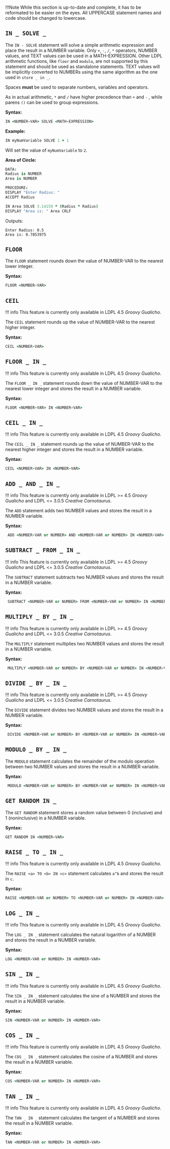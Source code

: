 !!!Note
    While this section is up-to-date and complete, it has to be reformated
    to be easier on the eyes. All UPPERCASE statement names and code should
    be changed to lowercase.

## `IN _ SOLVE _`

The `IN - SOLVE` statement will solve a simple arithmetic expression and place the result in a NUMBER variable. Only `+`, `-`, `/`, `*` operators, NUMBER values, and TEXT values can be used in a MATH-EXPRESSION. Other LDPL arithmetic functions, like `floor` and `modulo`, are not supported by this statement and should be used as standalone statements. TEXT values will be implicitly converted to NUMBERs using the same algorithm as the one used in `store _ in _`.

Spaces **must** be used to separate numbers, variables and operators.

As in actual arithmetic, `*` and `/` have higher precedence than `+` and `-` , while parens `()` can be used to group expressions.

**Syntax:**

```coffeescript
IN <NUMBER-VAR> SOLVE <MATH-EXPRESSION>
```

**Example:**

```coffeescript
IN myNumVariable SOLVE 1 + 1
```

Will set the value of `myNumVariable` to `2`.

**Area of Circle:**

```coffeescript
DATA:
Radius is NUMBER
Area is NUMBER

PROCEDURE:
DISPLAY "Enter Radius: " 
ACCEPT Radius

IN Area SOLVE 3.14159 * (Radius * Radius)
DISPLAY "Area is: " Area CRLF
```

Outputs:

```text
Enter Radius: 0.5
Area is: 0.7853975
```

## `FLOOR`

The `FLOOR` statement rounds down the value of NUMBER-VAR to the nearest lower integer.

**Syntax:**

```coffeescript
FLOOR <NUMBER-VAR>
```

## `CEIL`

!!! info
    This feature is currently only available in LDPL 4.5 *Groovy Gualicho*.

The `CEIL` statement rounds up the value of NUMBER-VAR to the nearest higher integer.

**Syntax:**

```coffeescript
CEIL <NUMBER-VAR>
```

## `FLOOR _ IN _`

!!! info
    This feature is currently only available in LDPL 4.5 *Groovy Gualicho*.

The `FLOOR _ IN _` statement rounds down the value of NUMBER-VAR to the nearest lower integer
and stores the result in a NUMBER variable.

**Syntax:**

```coffeescript
FLOOR <NUMBER-VAR> IN <NUMBER-VAR>
```

## `CEIL _ IN _`

!!! info
    This feature is currently only available in LDPL 4.5 *Groovy Gualicho*.

The `CEIL _ IN _` statement rounds up the value of NUMBER-VAR to the nearest higher integer
and stores the result in a NUMBER variable.

**Syntax:**

```coffeescript
CEIL <NUMBER-VAR> IN <NUMBER-VAR>
```

## `ADD _ AND _ IN _`

!!! info
    This feature is currently only available in LDPL >= 4.5 *Groovy Gualicho* and LDPL <= 3.0.5 *Creative Carnotaurus*.

The `ADD` statement adds two NUMBER values and stores the result in a NUMBER variable.

**Syntax:**

```coffeescript
 ADD <NUMBER-VAR or NUMBER> AND <NUMBER-VAR or NUMBER> IN <NUMBER-VAR>
```

## `SUBTRACT _ FROM _ IN _`

!!! info
    This feature is currently only available in LDPL >= 4.5 *Groovy Gualicho* and LDPL <= 3.0.5 *Creative Carnotaurus*.

The `SUBTRACT` statement subtracts two NUMBER values and stores the result in a NUMBER variable.

**Syntax:**

```coffeescript
 SUBTRACT <NUMBER-VAR or NUMBER> FROM <NUMBER-VAR or NUMBER> IN <NUMBER-VAR>
```

## `MULTIPLY _ BY _ IN _`

!!! info
    This feature is currently only available in LDPL >= 4.5 *Groovy Gualicho* and LDPL <= 3.0.5 *Creative Carnotaurus*.

The `MULTIPLY` statement multiplies two NUMBER values and stores the result in a NUMBER variable.

**Syntax:**

```coffeescript
 MULTIPLY <NUMBER-VAR or NUMBER> BY <NUMBER-VAR or NUMBER> IN <NUMBER-VAR>
```


## `DIVIDE _ BY _ IN _`

!!! info
    This feature is currently only available in LDPL >= 4.5 *Groovy Gualicho* and LDPL <= 3.0.5 *Creative Carnotaurus*.

The `DIVIDE` statement divides two NUMBER values and stores the result in a NUMBER variable.

**Syntax:**

```coffeescript
 DIVIDE <NUMBER-VAR or NUMBER> BY <NUMBER-VAR or NUMBER> IN <NUMBER-VAR>
```

## `MODULO _ BY _ IN _`

The `MODULO` statement calculates the remainder of the modulo operation between two NUMBER values and stores the result in a NUMBER variable.

**Syntax:**

```coffeescript
 MODULO <NUMBER-VAR or NUMBER> BY <NUMBER-VAR or NUMBER> IN <NUMBER-VAR>
```


## `GET RANDOM IN _`

The `GET RANDOM` statement stores a random value between 0 \(inclusive\) and 1 \(noninclusive\) in a NUMBER variable.

**Syntax:**

```coffeescript
GET RANDOM IN <NUMBER-VAR>
```

## `RAISE _ TO _ IN _`

!!! info
    This feature is currently only available in LDPL 4.5 *Groovy Gualicho*.

The `RAISE <a> TO <b> IN <c>` statement calculates `a^b` and stores the result in `c`.

**Syntax:**

```coffeescript
RAISE <NUMBER-VAR or NUMBER> TO <NUMBER-VAR or NUMBER> IN <NUMBER-VAR>
```

## `LOG _ IN _`

!!! info
    This feature is currently only available in LDPL 4.5 *Groovy Gualicho*.

The `LOG _ IN _` statement calculates the natural logarithm of a NUMBER and stores the result in a NUMBER variable.

**Syntax:**

```coffeescript
LOG <NUMBER-VAR or NUMBER> IN <NUMBER-VAR>
```

## `SIN _ IN _`

!!! info
    This feature is currently only available in LDPL 4.5 *Groovy Gualicho*.

The `SIN _ IN _` statement calculates the sine of a NUMBER and stores the result in a NUMBER variable.

**Syntax:**

```coffeescript
SIN <NUMBER-VAR or NUMBER> IN <NUMBER-VAR>
```

## `COS _ IN _`

!!! info
    This feature is currently only available in LDPL 4.5 *Groovy Gualicho*.

The `COS _ IN _` statement calculates the cosine of a NUMBER and stores the result in a NUMBER variable.

**Syntax:**

```coffeescript
COS <NUMBER-VAR or NUMBER> IN <NUMBER-VAR>
```

## `TAN _ IN _`

!!! info
    This feature is currently only available in LDPL 4.5 *Groovy Gualicho*.

The `TAN _ IN _` statement calculates the tangent of a NUMBER and stores the result in a NUMBER variable.

**Syntax:**

```coffeescript
TAN <NUMBER-VAR or NUMBER> IN <NUMBER-VAR>
```